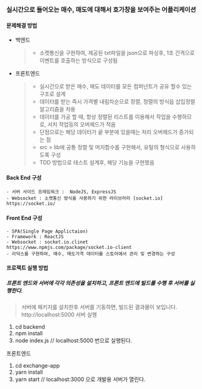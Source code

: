### 실시간으로 들어오는 매수, 매도에 대해서 호가창을 보여주는 어플리케이션

#### 문제해결 방법
  - 백엔드
     > - 소켓통신을 구현하여, 제공된 txt파일을 json으로 파싱후, 1초 간격으로 이벤트를 호출하는 방식으로 구성됨
  
  - 프론트엔드
     > - 실시간으로 받은 매수, 매도 데이터를 모든 컴퍼넌트가 공유 할수 있는 구조로 설계
     > - 데이터를 받는 즉시 가격별 내림차순으로 정렬, 정렬의 방식읍 삽입정렬 알고리즘을 차용
     > - 데이터를 가공 할 때, 항상 정렬된 리스트를 이용해서 작업을 수행하므로, 서치 작업등의 오버헤드가 적음
     > - 단점으로는 해당 데이터가 끝 부분에 있을때는 처리 오버헤드가 증가되는 점
     > - src > lib에 공통 정렬 및 머지함수를 구현해서, 유틸의 형식으로 사용하도록 구성
     > - TDD 방법으로 테스트 설계후, 해당 기능을 구현했음

#### Back End 구성
    - 서버 사이드 프레임워크 :  NodeJS, ExpressJS
    - Websocket : 소켓통신 방식을 사용하기 위한 라이브러리 [socket.io] https://socket.io/

#### Front End 구성
    - SPA(Single Page Applictaion)
    - Framework : ReactJS
    - Websocket : socket.io.clinet https://www.npmjs.com/package/socket.io-client
    - 리덕스를 구현하여, 매수, 매도가격 데이터를 스토어에서 관리 및 변경하는 구성

#### 프로젝트 실행 방법

##### 프론트 엔드와 서버에 각각 의존성을 설치하고, 프론트 엔드에 빌드를 수행 후 서버를 실행한다.
> 서버에 패키지를 설치한후 서버를 기동하면, 빌드된 결과물이 보입니다. http://localhost:5000
서버 실행
  1. cd backend
  2. npm install
  3. node index.js // localhost:5000 번으로 실행된다.

프론트엔드
  1. cd exchange-app
  2. yarn install
  3. yarn start // localhost:3000 으로 개발용 서버가 열린다.